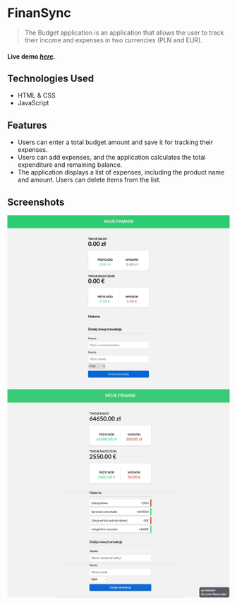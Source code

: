 # FinanSync
> The Budget application is an application that allows the user to track their income and expenses in two currencies (PLN and EUR).

#### Live demo [_here_](http://finansync.pl/).


## Technologies Used
- HTML & CSS
- JavaScript


## Features
- Users can enter a total budget amount and save it for tracking their expenses.
- Users can add expenses, and the application calculates the total expenditure and remaining balance.
- The application displays a list of expenses, including the product name and amount. Users can delete items from the list.


## Screenshots
![Example screenshot](./img/finansync.jpg)
![Example screenshot](./img/finanSync2.png)

